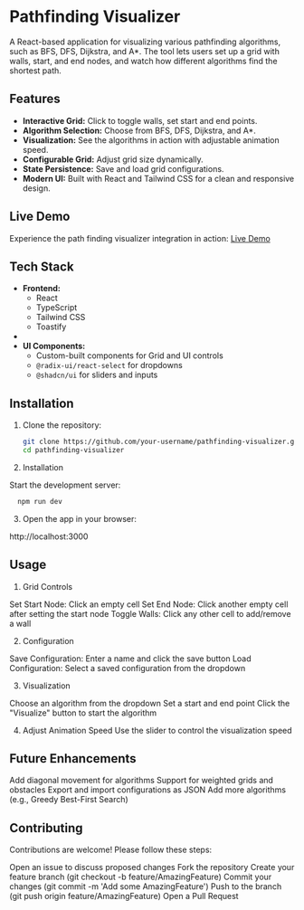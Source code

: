 # Pathfinding Visualizer

A React-based application for visualizing various pathfinding algorithms, such as BFS, DFS, Dijkstra, and A\*. The tool lets users set up a grid with walls, start, and end nodes, and watch how different algorithms find the shortest path.

## Features

- **Interactive Grid:** Click to toggle walls, set start and end points.
- **Algorithm Selection:** Choose from BFS, DFS, Dijkstra, and A\*.
- **Visualization:** See the algorithms in action with adjustable animation speed.
- **Configurable Grid:** Adjust grid size dynamically.
- **State Persistence:** Save and load grid configurations.
- **Modern UI:** Built with React and Tailwind CSS for a clean and responsive design.

## Live Demo

Experience the path finding visualizer integration in action:
[Live Demo](https://path-finding-visualizer007.vercel.app/)

## Tech Stack

- **Frontend:**
  - React
  - TypeScript
  - Tailwind CSS
  - Toastify
-
- **UI Components:**
  - Custom-built components for Grid and UI controls
  - `@radix-ui/react-select` for dropdowns
  - `@shadcn/ui` for sliders and inputs

## Installation

1. Clone the repository:

   ```bash
   git clone https://github.com/your-username/pathfinding-visualizer.git
   cd pathfinding-visualizer
   ```

2. Installation

Start the development server:

```bash
  npm run dev
```

3. Open the app in your browser:

http://localhost:3000

## Usage

1. Grid Controls

Set Start Node: Click an empty cell
Set End Node: Click another empty cell after setting the start node
Toggle Walls: Click any other cell to add/remove a wall

2. Configuration

Save Configuration: Enter a name and click the save button
Load Configuration: Select a saved configuration from the dropdown

3. Visualization

Choose an algorithm from the dropdown
Set a start and end point
Click the "Visualize" button to start the algorithm

4. Adjust Animation Speed
   Use the slider to control the visualization speed

## Future Enhancements

Add diagonal movement for algorithms
Support for weighted grids and obstacles
Export and import configurations as JSON
Add more algorithms (e.g., Greedy Best-First Search)

## Contributing

Contributions are welcome! Please follow these steps:

Open an issue to discuss proposed changes
Fork the repository
Create your feature branch (git checkout -b feature/AmazingFeature)
Commit your changes (git commit -m 'Add some AmazingFeature')
Push to the branch (git push origin feature/AmazingFeature)
Open a Pull Request
